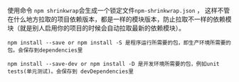 使用命令 `npm shrinkwrap`会生成一个锁定文件`npm-shrinkwrap.json` ，
这样不管在什么地方拉取的项目依赖版本，都是一样的模块版本，防止拉取不一样的依赖模块（就是别人启用你的项目的时候会自动拉取最新的依赖模块）。

```
npm install --save or npm install -S 是程序运行所需要的包，即生产环境所需要的包。会保存到dependencies里

npm install --save-dev or npm install -D 是开发环境所需要的包，例如unit tests(单元测试)。会保存到 devDependencies里
```
